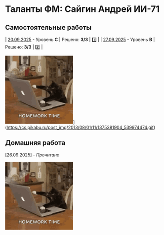 # Таланты ФМ: Сайгин Андрей ИИ-71

## Самостоятельные работы
| [20.09.2025](https://github.com/SayGGGo/TalantiFM/blob/main/Andrey_Saygin_C) - Уровень **C** | Решено: **3/3** | 1️⃣ |
| [27.09.2025](https://github.com/SayGGGo/TalantiFM/blob/main/Controlwork2) - Уровень **B** | Решено: **3/3** | 2️⃣ |

![Белка](https://github.com/SayGGGo/TalantiFM/blob/main/kitten-cat.gif)](https://cs.pikabu.ru/post_img/2013/08/01/11/1375381904_539974474.gif)

## Домашняя работа
[26.09.2025] - _Прочитано_

![Котик](https://github.com/SayGGGo/TalantiFM/blob/main/kitten-cat.gif)
